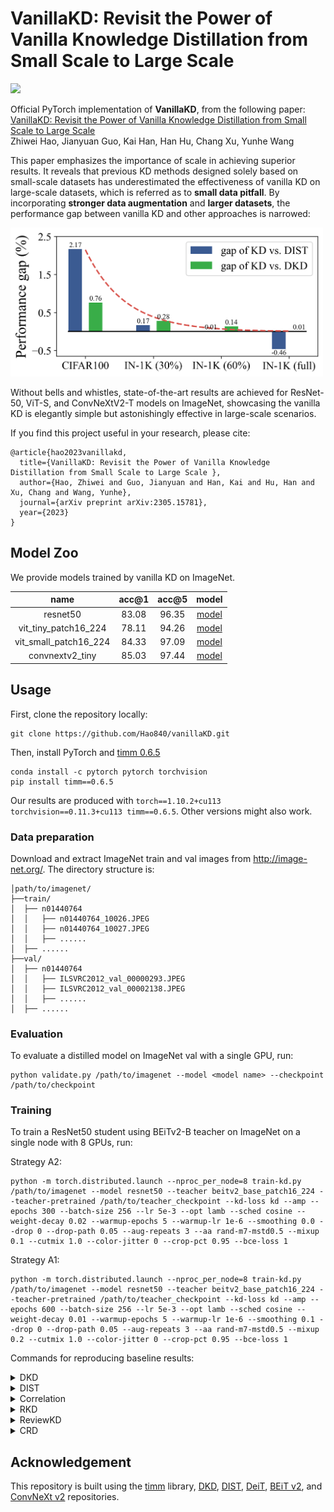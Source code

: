 # VanillaKD: Revisit the Power of Vanilla Knowledge Distillation from Small Scale to Large Scale 
<p align="left">
<a href="https://arxiv.org/abs/2305.15781" alt="arXiv">
    <img src="https://img.shields.io/badge/arXiv-2305.15781-%23b31b1b" /></a>
</p>

Official PyTorch implementation of **VanillaKD**, from the following paper: \
[VanillaKD: Revisit the Power of Vanilla Knowledge Distillation from Small Scale to Large Scale](https://arxiv.org/abs/2305.15781) \
Zhiwei Hao, Jianyuan Guo, Kai Han, Han Hu, Chang Xu, Yunhe Wang


This paper emphasizes the importance of scale in achieving superior results. It reveals that previous KD methods designed solely based on small-scale datasets has underestimated the effectiveness of vanilla KD on large-scale datasets, which is referred as to **small data pitfall**. By incorporating **stronger data augmentation** and **larger datasets**, the performance gap between vanilla KD and other approaches is narrowed:

<img src="fig\\data_scale_bar.png" width="500px"/>

Without bells and whistles, state-of-the-art results are achieved for ResNet-50, ViT-S, and ConvNeXtV2-T models on ImageNet, showcasing the vanilla KD is elegantly simple but astonishingly effective in large-scale scenarios.

If you find this project useful in your research, please cite:

```
@article{hao2023vanillakd,
  title={VanillaKD: Revisit the Power of Vanilla Knowledge Distillation from Small Scale to Large Scale },
  author={Hao, Zhiwei and Guo, Jianyuan and Han, Kai and Hu, Han and Xu, Chang and Wang, Yunhe},
  journal={arXiv preprint arXiv:2305.15781},
  year={2023}
}
```

## Model Zoo

We provide models trained by vanilla KD on ImageNet. 

| name | acc@1 | acc@5 | model |
|:---:|:---:|:---:|:---:|
|resnet50|83.08|96.35|[model](https://github.com/Hao840/vanillaKD/releases/download/checkpoint/resnet50-83.078.pth)|
|vit_tiny_patch16_224|78.11|94.26|[model](https://github.com/Hao840/vanillaKD/releases/download/checkpoint/vit_tiny_patch16_224-78.106.pth)|
|vit_small_patch16_224|84.33|97.09|[model](https://github.com/Hao840/vanillaKD/releases/download/checkpoint/vit_small_patch16_224-84.328.pth)|
|convnextv2_tiny|85.03|97.44|[model](https://github.com/Hao840/vanillaKD/releases/download/checkpoint/convnextv2_tiny-85.030.pth)|


## Usage
First, clone the repository locally:

```
git clone https://github.com/Hao840/vanillaKD.git
```

Then, install PyTorch and [timm 0.6.5](https://github.com/huggingface/pytorch-image-models/tree/v0.6.5)

```
conda install -c pytorch pytorch torchvision
pip install timm==0.6.5
```

Our results are produced with `torch==1.10.2+cu113 torchvision==0.11.3+cu113 timm==0.6.5`. Other versions might also work.

### Data preparation

Download and extract ImageNet train and val images from http://image-net.org/. The directory structure is:

```
│path/to/imagenet/
├──train/
│  ├── n01440764
│  │   ├── n01440764_10026.JPEG
│  │   ├── n01440764_10027.JPEG
│  │   ├── ......
│  ├── ......
├──val/
│  ├── n01440764
│  │   ├── ILSVRC2012_val_00000293.JPEG
│  │   ├── ILSVRC2012_val_00002138.JPEG
│  │   ├── ......
│  ├── ......
```

### Evaluation

To evaluate a distilled model on ImageNet val with a single GPU, run:

```
python validate.py /path/to/imagenet --model <model name> --checkpoint /path/to/checkpoint
```


### Training

To train a ResNet50 student using BEiTv2-B teacher on ImageNet on a single node with 8 GPUs, run:

Strategy A2:

```
python -m torch.distributed.launch --nproc_per_node=8 train-kd.py /path/to/imagenet --model resnet50 --teacher beitv2_base_patch16_224 --teacher-pretrained /path/to/teacher_checkpoint --kd-loss kd --amp --epochs 300 --batch-size 256 --lr 5e-3 --opt lamb --sched cosine --weight-decay 0.02 --warmup-epochs 5 --warmup-lr 1e-6 --smoothing 0.0 --drop 0 --drop-path 0.05 --aug-repeats 3 --aa rand-m7-mstd0.5 --mixup 0.1 --cutmix 1.0 --color-jitter 0 --crop-pct 0.95 --bce-loss 1
```

Strategy A1:

```
python -m torch.distributed.launch --nproc_per_node=8 train-kd.py /path/to/imagenet --model resnet50 --teacher beitv2_base_patch16_224 --teacher-pretrained /path/to/teacher_checkpoint --kd-loss kd --amp --epochs 600 --batch-size 256 --lr 5e-3 --opt lamb --sched cosine --weight-decay 0.01 --warmup-epochs 5 --warmup-lr 1e-6 --smoothing 0.1 --drop 0 --drop-path 0.05 --aug-repeats 3 --aa rand-m7-mstd0.5 --mixup 0.2 --cutmix 1.0 --color-jitter 0 --crop-pct 0.95 --bce-loss 1
```



Commands for reproducing baseline results:

<details>
<summary>
DKD
</summary>
Training with ResNet50 student, BEiTv2-B teacher, and strategy A2 for 300 epochs

```
python -m torch.distributed.launch --nproc_per_node=8 train-kd.py /path/to/imagenet --model resnet50 --teacher beitv2_base_patch16_224 --teacher-pretrained /path/to/teacher_checkpoint --kd-loss dkd --amp --epochs 300 --batch-size 256 --lr 5e-3 --opt lamb --sched cosine --weight-decay 0.02 --warmup-epochs 5 --warmup-lr 1e-6 --smoothing 0.0 --drop 0 --drop-path 0.05 --aug-repeats 3 --aa rand-m7-mstd0.5 --mixup 0.1 --cutmix 1.0 --color-jitter 0 --crop-pct 0.95 --bce-loss 1
```
</details>



<details>
<summary>
DIST
</summary>
Training with ResNet50 student, BEiTv2-B teacher, and strategy A2 for 300 epochs

```
python -m torch.distributed.launch --nproc_per_node=8 train-kd.py /path/to/imagenet --model resnet50 --teacher beitv2_base_patch16_224 --teacher-pretrained /path/to/teacher_checkpoint --kd-loss dist --amp --epochs 300 --batch-size 256 --lr 5e-3 --opt lamb --sched cosine --weight-decay 0.02 --warmup-epochs 5 --warmup-lr 1e-6 --smoothing 0.0 --drop 0 --drop-path 0.05 --aug-repeats 3 --aa rand-m7-mstd0.5 --mixup 0.1 --cutmix 1.0 --color-jitter 0 --crop-pct 0.95 --bce-loss 1
```
</details>



<details>
<summary>
Correlation
</summary>
Training with ResNet50 student, ResNet152 teacher, and strategy A2 for 300 epochs

```
python -m torch.distributed.launch --nproc_per_node=8 train-fd.py /path/to/imagenet --model resnet50 --teacher resnet152 --teacher-pretrained /path/to/teacher_checkpoint --kd-loss correlation --amp --epochs 300 --batch-size 256 --lr 5e-3 --opt lamb --sched cosine --weight-decay 0.02 --warmup-epochs 5 --warmup-lr 1e-6 --smoothing 0.0 --drop 0 --drop-path 0.05 --aug-repeats 3 --aa rand-m7-mstd0.5 --mixup 0.1 --cutmix 1.0 --color-jitter 0 --crop-pct 0.95 --bce-loss 0
```
</details>



<details>
<summary>
RKD
</summary>
Training with ResNet50 student, ResNet152 teacher, and strategy A2 for 300 epochs

```
python -m torch.distributed.launch --nproc_per_node=8 train-fd.py /path/to/imagenet --model resnet50 --teacher resnet152 --teacher-pretrained /path/to/teacher_checkpoint --kd-loss rkd --amp --epochs 300 --batch-size 256 --lr 5e-3 --opt lamb --sched cosine --weight-decay 0.02 --warmup-epochs 5 --warmup-lr 1e-6 --smoothing 0.0 --drop 0 --drop-path 0.05 --aug-repeats 3 --aa rand-m7-mstd0.5 --mixup 0.1 --cutmix 1.0 --color-jitter 0 --crop-pct 0.95 --bce-loss 0
```
</details>



<details>
<summary>
ReviewKD
</summary>
Training with ResNet50 student, ResNet152 teacher, and strategy A2 for 300 epochs

```
python -m torch.distributed.launch --nproc_per_node=8 train-fd.py /path/to/imagenet --model resnet50 --teacher resnet152 --teacher-pretrained /path/to/teacher_checkpoint --kd-loss review --amp --epochs 300 --batch-size 256 --lr 5e-3 --opt lamb --sched cosine --weight-decay 0.02 --warmup-epochs 5 --warmup-lr 1e-6 --smoothing 0.0 --drop 0 --drop-path 0.05 --aug-repeats 3 --aa rand-m7-mstd0.5 --mixup 0.1 --cutmix 1.0 --color-jitter 0 --crop-pct 0.95 --bce-loss 0
```
</details>



<details>
<summary>
CRD
</summary>
Training with ResNet50 student, ResNet152 teacher, and strategy A2 for 300 epochs

```
python -m torch.distributed.launch --nproc_per_node=8 train-crd.py /path/to/imagenet --model resnet50 --teacher resnet152 --teacher-pretrained /path/to/teacher_checkpoint --kd-loss crd --amp --epochs 300 --batch-size 256 --lr 5e-3 --opt lamb --sched cosine --weight-decay 0.02 --warmup-epochs 5 --warmup-lr 1e-6 --smoothing 0.0 --drop 0 --drop-path 0.05 --aug-repeats 3 --aa rand-m7-mstd0.5 --mixup 0.1 --cutmix 1.0 --color-jitter 0 --crop-pct 0.95 --bce-loss 0

```
</details>

## Acknowledgement

This repository is built using the [timm](https://github.com/rwightman/pytorch-image-models) library, [DKD](https://github.com/megvii-research/mdistiller), [DIST](https://github.com/hunto/DIST_KD), [DeiT](https://github.com/facebookresearch/deit), [BEiT v2](https://github.com/microsoft/unilm/tree/master/beit2), and [ConvNeXt v2](https://github.com/facebookresearch/ConvNeXt-V2) repositories.
